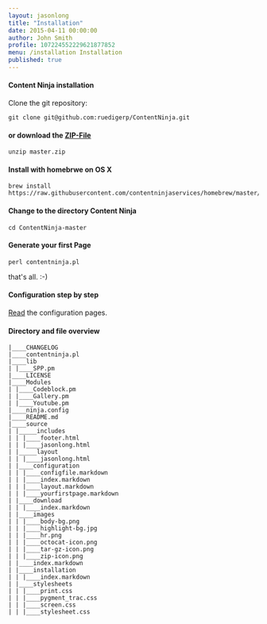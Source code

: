 ```yaml
---
layout: jasonlong
title: "Installation"
date: 2015-04-11 00:00:00
author: John Smith
profile: 107224552229621877852
menu: /installation Installation
published: true
---
```


#### Content Ninja installation

Clone the git repository:

    git clone git@github.com:ruedigerp/ContentNinja.git

#### or download the [ZIP-File](https://github.com/ruedigerp/ContentNinja/archive/master.zip) 

    unzip master.zip

#### Install with homebrwe on OS X

    brew install https://raw.githubusercontent.com/contentninjaservices/homebrew/master/contentninja.rb

#### Change to the directory Content Ninja

    cd ContentNinja-master 
    

#### Generate your first Page

    perl contentninja.pl 

that's all. :-) 

#### Configuration step by step 

[Read](/configuration) the configuration pages.


#### Directory and file overview

    |____CHANGELOG
    |____contentninja.pl
    |____lib
    | |____SPP.pm
    |____LICENSE
    |____Modules
    | |____Codeblock.pm
    | |____Gallery.pm
    | |____Youtube.pm
    |____ninja.config
    |____README.md
    |____source
    | |_____includes
    | | |____footer.html
    | | |____jasonlong.html
    | |_____layout
    | | |____jasonlong.html
    | |____configuration
    | | |____configfile.markdown
    | | |____index.markdown
    | | |____layout.markdown
    | | |____yourfirstpage.markdown
    | |____download
    | | |____index.markdown
    | |____images
    | | |____body-bg.png
    | | |____highlight-bg.jpg
    | | |____hr.png
    | | |____octocat-icon.png
    | | |____tar-gz-icon.png
    | | |____zip-icon.png
    | |____index.markdown
    | |____installation
    | | |____index.markdown
    | |____stylesheets
    | | |____print.css
    | | |____pygment_trac.css
    | | |____screen.css
    | | |____stylesheet.css



